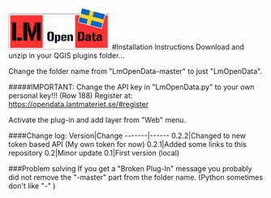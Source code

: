 ![GitHub Logo](/lm.png)
#Installation Instructions
Download and unzip in your QGIS plugins folder...

Change the folder name from "LmOpenData-master" to just "LmOpenData".

#####IMPORTANT: 
Change the API key in "LmOpenData.py" to your own personal key!!! (Row 188)
Register at: https://opendata.lantmateriet.se/#register

Activate the plug-in and add layer from "Web" menu.

####Change log:
Version|Change
-------|------
0.2.2|Changed to new token based API (My own token for now)
0.2.1|Added some links to this repository
0.2|Minor update
0.1|First version (local)

###Problem solving
If you get a "Broken Plug-In" message you probably did not remove the "-master" part from the folder name. (Python sometimes don't like "-" )
